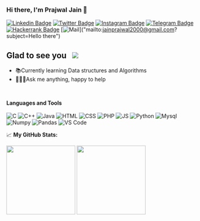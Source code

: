### Hi there, I'm Prajwal Jain 👋
[![Linkedin Badge](https://img.shields.io/badge/-LinkedIn-0e76a8?style=flat-square&logo=Linkedin&logoColor=white)](https://www.linkedin.com/in/prajwaljain20/)
[![Twitter Badge](https://img.shields.io/badge/-Twitter-00acee?style=flat-square&logo=Twitter&logoColor=white)](https://twitter.com/Prajwal14438770)
[![Instagram Badge](https://img.shields.io/badge/-Instagram-e4405f?style=flat-square&logo=Instagram&logoColor=white)](https://www.instagram.com/prajwaljainn/)
[![Telegram Badge](https://img.shields.io/badge/-Telegram-0088cc?style=flat-square&logo=Telegram&logoColor=white)](https://t.me/Lone_Wolf20)
[![Hackerrank Badge](https://img.shields.io/badge/-Hacker%20Rank-00EA64?logo=HackerRank&logoColor=39424e&style=flat-square&logoWidth=30)](https://www.hackerrank.com/jainprajwal2000)
[![Mail](https://img.shields.io/badge/-Mail-EA4335?logo=Gmail&logoColor=white&style=flat-square&logoWidth=30)]("mailto:jainprajwal2000@gmail.com?subject=Hello there")

## Glad to see you  &nbsp; ![](https://visitor-badge.glitch.me/badge?page_id=Prajwaljain20.Prajwaljain20)
<ul style="diamond">
  <li>📚Currently learning Data structures and Algorithms</li>
  <li>🙋🏻‍♂️Ask me anything, happy to help</li>
</ul><br/>

**Languages and Tools**<br/><br/>
![C](https://img.shields.io/badge/-C-A8B9CC?logo=C&logoColor=black&style=flat-square&logoWidth=30)
![C++](https://img.shields.io/badge/-C%2b%2b-00599C?logo=C%2b%2b&logoColor=black&style=flat-square&logoWidth=30)
![Java](https://img.shields.io/badge/-Java-007396?logo=Java&logoColor=black&style=flat-square&logoWidth=30)
![HTML](https://img.shields.io/badge/-HTML5-E34F26?logo=HTML5&logoColor=white&style=flat-square&logoWidth=30)
![CSS](https://img.shields.io/badge/-CSS-1572B6?logo=CSS3&logoColor=white&style=flat-square&logoWidth=30)
![PHP](https://img.shields.io/badge/-PHP-777BB4?logo=PHP&logoColor=black&style=flat-square&logoWidth=30)
![JS](https://img.shields.io/badge/-JavaScript-F7DF1E?logo=JavaScript&logoColor=black&style=flat-square&logoWidth=30)
![Python](https://img.shields.io/badge/-Python-3776AB?logo=Python&logoColor=black&style=flat-square&logoWidth=30)
![Mysql](https://img.shields.io/badge/-MySQL-4479A1?logo=MySQL&logoColor=black&style=flat-square&logoWidth=30)
![Numpy](https://img.shields.io/badge/-NumPy-013243?logo=NumPy&logoColor=lightblue&style=flat-square&logoWidth=30)
![Pandas](https://img.shields.io/badge/-pandas-150458?logo=pandas&logoColor=white&style=flat-square&logoWidth=30)
![VS Code](https://img.shields.io/badge/-Visual%20Studio%20Code-007ACC?logo=Visual%20Studio%20Code&logoColor=white&style=flat-square&logoWidth=30)

📈 **My GitHub Stats:**
<p>
<img height="180em" src="https://github-readme-stats.vercel.app/api?username=Prajwaljain20&show_icons=true&hide_border=true&&count_private=true&include_all_commits=true" />
<img height="180em" src="https://github-readme-stats.vercel.app/api/top-langs/?username=PrajwalJain20&exclude_repo=KNN-Image-Classification&show_icons=true&hide_border=true&layout=compact&langs_count=8"/>
</p>
